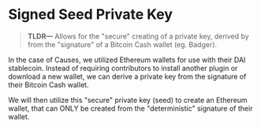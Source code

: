 # Signed Seed Private Key

> __TLDR—__ Allows for the "secure" creating of a private key, derived by from the "signature" of a Bitcoin Cash wallet (eg. Badger).

In the case of Causes, we utilized Ethereum wallets for use with their DAI stablecoin. Instead of requiring contributors to install another plugin or download a new wallet, we can derive a private key from the signature of their Bitcoin Cash wallet.

We will then utilize this "secure" private key (seed) to create an Ethereum wallet, that can ONLY be created from the "deterministic" signature of their wallet.
